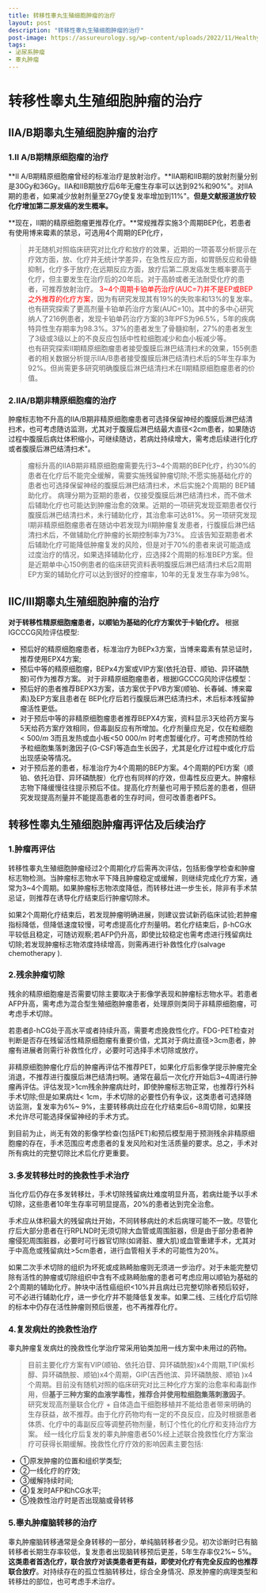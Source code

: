 ```yaml
---
title: 转移性睾丸生殖细胞肿瘤的治疗
layout: post
description: "转移性睾丸生殖细胞肿瘤的治疗"
post-image: https://assureurology.sg/wp-content/uploads/2022/11/Healthy-and-Testicular-Cancer-1024x660.jpg
tags:
- 泌尿系肿瘤
- 睾丸肿瘤
---
```


# 转移性睾丸生殖细胞肿瘤的治疗

## ⅡA/B期睾丸生殖细胞肿瘤的治疗
### 1.Ⅱ A/B期精原细胞瘤的治疗
**Ⅱ A/B期精原细胞瘤曾经的标准治疗是放射治疗。**ⅡA期和ⅡB期的放射剂量分别是30Gy和36Gy。ⅡA和ⅡB期放疗后6年无瘤生存率可以达到92%和90%"。对ⅡA期的患者，如果减少放射剂量至27Gy使复发率增加到11%"。**但是文献报道放疗较化疗增加第二原发癌的发生概率。**

**现在，Ⅱ期的精原细胞瘤更推荐化疗。**常规推荐实施3个周期BEP化，若患者有使用博来霉素的禁忌，可选用4个周期的EP化疗，
>并无随机对照临床研究对比化疗和放疗的效果，近期的一项荟萃分析提示在疗效方面，放、化疗并无统计学差异，在急性反应方面，如胃肠反应和骨髓抑制，化疗多于放疗;在远期反应方面，放疗后第二原发癌发生概率要高于化疗，但主要发生在治疗后的20年后。对于高龄或者无法耐受化疗的患者，可推荐放射治疗。
<span style="color:red">3~4个周期卡铂单药治疗(AUC=7)并不是EP或BEP之外推荐的化疗方案</span>，因为有研究发现其有19%的失败率和13%的复发率。也有研究探索了更高剂量卡铂单药治疗方案(AUC=10)。其中的多中心研究纳人了216例患者，发现卡铂单药治疗方案的3年PFS为96.5%，5年的疾病特异性生存期率为98.3%。37%的患者发生了骨髓抑制，27%的患者发生了3级或3级以上的不良反应包括中性粒细胞减少和血小板减少等。
<br>也有研究探索Ⅱ期精原细胞瘤患者接受腹膜后淋巴结清扫术的效果，155例患者的相关数据分析提示ⅡA/B患者接受腹膜后淋巴结清扫术后的5年生存率为92%。但尚需更多研究明确腹膜后淋巴结清扫术在Ⅱ期精原细胞瘤患者的价值。

### 2.ⅡA/B期非精原细胞瘤的治疗 
肿瘤标志物不升高的ⅡA/B期非精原细胞瘤患者可选择保留神经的腹膜后淋巴结清扫术，也可考虑随访监测，尤其对于腹膜后淋巴结最大直径<2cm患者，如果随访过程中腹膜后病灶体积缩小，可继续随访，若病灶持续增大，需考虑后续进行化疗或者腹膜后淋巴结清扫术"。
>瘤标升高的ⅡAB期非精原细胞瘤需要先行3~4个周期的BEP化疗，约30%的患者在化疗后不能完全缓解，需要实施残留肿瘤切除;不愿实施基础化疗的患者也可选择保留神经的腹膜后淋巴结清扫术，术后实施2个周期的 BEP辅助化疗。
病理分期为亚期的患者，仅接受腹膜后淋巴结清扫术，而不做术后辅助化疗也可能达到肿瘤治愈的效果。近期的一项研究发现亚期患者仅行腹膜后淋巴结清扫术，未行辅助化疗，其治愈率可达81%。另一项研究发现Ⅰ期非精原细胞瘤患者在随访中若发现为Ⅱ期肿瘤复发患者，行腹膜后淋巴结清扫术后，不做辅助化疗肿瘤的长期控制率为73%。
应该告知亚期患者术后辅助化疗可能降低肿瘤复发的风险，但是对于70%的患者来说可能造成过度治疗的情况，如果选择辅助化疗，应选择2个周期的标准BEP方案。但是近期单中心150例患者的临床研究资料表明腹膜后淋巴结清扫术后2周期EP方案的辅助化疗可以达到很好的控瘤率，10年的无复发生存率为98%。

## ⅡC/Ⅲ期睾丸生殖细胞肿瘤的治疗
**对于转移性精原细胞瘤患者，以顺铂为基础的化疗方案优于卡铂化疗。**
根据IGCCCG风险评估模型:
- 预后好的精原细胞瘤患者，标准治疗为BEPx3方案，当博来霉素有禁忌证时，推荐使用EPX4方案;
- 预后中等的精原细胞瘤，BEPx4方案或VIP方案(依托泊苷、顺铂、异环磷酰胺)可作为推荐方案。
对于非精原细胞瘤患者，根据IGCCCG风险评估模型：
- 预后好的患者推荐BEPX3方案，该方案优于PVB方案(顺铂、长春碱、博来霉素)及EP方案且患者在 BEP化疗后若行腹膜后淋巴结清扫术，术后标本残留肿瘤活性更低。
- 对于预后中等的非精原细胞瘤患者推荐BEPX4方案，资料显示3天给药方案与5天给药方案疗效相同，但毒副反应有所增加。化疗剂量应充足，仅在粒细胞$<500/m~3$而且发热或血小板<50 000/m 时考虑暂缓化疗。可考虑预防性给予粒细胞集落刺激因子(G-CSF)等造血生长因子，尤其是化疗过程中或化疗后出现感染等情况。
- 对于预后差的患者，标准治疗为4个周期的BEP方案。4个周期的PEI方案（顺铂、依托泊苷、异环磷酰胺）化疗也有同样的疗效，但毒性反应更大。肿瘤标志物下降缓慢往往提示预后不佳。提高化疗剂量也可用于预后差的患者，但研究发现提高剂量并不能提高患者的生存时间，但可改善患者PFS。

## 转移性睾丸生殖细胞肿瘤再评估及后续治疗
### 1.肿瘤再评估 

转移性睾丸生殖细胞肿瘤经过2个周期化疗后需再次评估，包括影像学检查和肿瘤标志物检测。当肿瘤标志物水平下降且肿瘤稳定或缓解，则继续完成化疗方案，通常为3~4个周期。如果肿瘤标志物浓度降低，而转移灶进一步生长，除非有手术禁忌证，则推荐在诱导化疗结束后行肿瘤切除术。

如果2个周期化疗结束后，若发现肿瘤明确进展，则建议尝试新药临床试验;若肿瘤指标降低，但降低速度较慢，可考虑提高化疗剂量明。若化疗结束后，β-hCG水平较低且稳定，可随访观察;若AFP仍升高，即使比较稳定也需考虑进行残留病灶切除;若发现肿瘤标志物浓度持续增高，则需再进行补救性化疗(salvage chemotherapy ).

### 2.残余肿瘤切除
残余的精原细胞瘤是否需要切除主要取决于影像学表现和肿瘤标志物水平。若患者AFP升高，需考虑为混合型生殖细胞肿瘤患者，处理原则类同于非精原细胞瘤，可考虑手术切除。

若患者β-hCG处于高水平或者持续升高，需要考虑挽救性化疗。FDG-PET检查对判断是否存在残留活性精原细胞瘤有重要价值，尤其对于病灶直径>3cm患者，肿瘤有进展者则需行补救性化疗，必要时可选择手术切除或放疗。

非精原细胞肿瘤化疗后的肿瘤再评估不推荐PET，如果化疗后影像学提示肿瘤完全消退，不推荐进行腹膜后淋巴结清扫啊。通常在最后一次化疗开始后3~4周进行肿瘤再评估。评估发现>1cm残余肿瘤病灶时，即使肿瘤标志物正常，也推荐行外科手术切除;但是如果病灶< 1cm，手术切除的必要性仍有争议，这类患者可选择随访监测，复发率为6%~ 9%，主要转移病灶应在化疗结束后6~8周切除，如果技术允许尽可能选择保留神经的手术方式。

到目前为止，尚无有效的影像学检查(包括PET)和预后模型用于预测残余非精原细胞瘤的存在，手术范围应考虑患者的复发风险和对生活质量的要求。总之，手术对所有病灶的完整切除比术后化疗更重要。

### 3.多发转移灶时的挽救性手术治疗
当化疗后仍存在多发转移灶，手术切除残留病灶难度明显升高，若病灶能予以手术切除，这些患者10年生存率可明显提高，20%的患者达到完全治愈。

手术应从体积最大的残留病灶开始，不同转移病灶的术后病理可能不一致。尽管化疗后大部分患者在行RPLND时无须切除大血管或周围脏器，但是由于部分患者肿瘤侵犯周围脏器，必要时可行器官切除(如肾脏、腰大肌)或血管重建手术，尤其对于中高危或残留病灶>5cm患者，进行血管相关手术的可能性为20%。


如果二次手术切除的组织为坏死或成熟畸胎瘤则无须进一步治疗。对于未能完整切除有活性的肿瘤或切除组织中含有不成熟畸胎瘤的患者可考虑应用以顺铂为基础的2个周期的辅助化疗。肿块中活性癌组织<10%并且病灶已完整切除者预后较好，可不必进行辅助化疗，进一步化疗并不能降低复发率。如果二线、三线化疗后切除的标本中仍存在活性肿瘤则预后很差，也不再推荐化疗。

### 4.复发病灶的挽救性治疗
睾丸肿瘤复发病灶的挽救性化学治疗常采用铂类加用一线方案中未用过的药物。
>目前主要化疗方案有VIP(顺铂、依托泊苷、异环磷酰胺)x4个周期,TIP(紫杉醇、异环磷酰胺、顺铂)x4个周期，GIP(吉西他滨、异环磷酰胺、顺铂 )x4个周期。目前没有随机对照的临床研究对比三种化疗方案的治愈率和毒副作用，但**基于三种方案的血液学毒性，推荐合并使用粒细胞集落刺激因子**。
<br>研究发现高剂量联合化疗 + 自体造血干细胞移植并不能给患者带来明确的生存获益，故不推荐。由于化疗药物均有一定的不良反应，应及时根据患者体质、化疗中的毒副反应等调整药物剂量，制订个性化的化疗和支持治疗方案。
经一线化疗后复发的睾丸肿瘤患者50%经上述联合挽救性化疗方案治疗可获得长期缓解。挽救性化疗疗效的影响因素主要包括:
- ①原发肿瘤的位置和组织学类型;
- ②一线化疗的疗效;
- ③缓解持续时间;
- ④复发时AFP和hCG水平;
- ⑤挽救性治疗时是否出现脑或骨转移

### 5.睾丸肿瘤脑转移的治疗
睾丸肿瘤脑转移通常是全身转移的一部分，单纯脑转移者少见。初次诊断时已有脑转移者长期生存率较低，复发患者出现脑转移预后更差，5年生存率仅2%~ 5%。**这类患者首选化疗，联合放疗对该类患者更有益，即使对化疗有完全反应的也推荐联合放疗**。对持续存在的孤立性脑转移灶，综合全身情况、原发肿瘤的病理类型和转移灶的部位，也可考虑手术治疗。 